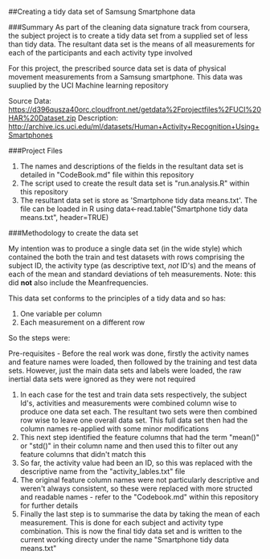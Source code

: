 ##Creating a tidy data set of Samsung Smartphone data

###Summary
As part of the cleaning data signature track from coursera, the subject project is to create a tidy data 
set from a supplied set of less than tidy data. The resultant data set is the means of all measurements for each of the participants and each activity type involved

For this project, the prescribed source data set is data of physical movement measurements from a Samsung smartphone. This data was suuplied by the UCI Machine learning repository

Source Data: https://d396qusza40orc.cloudfront.net/getdata%2Fprojectfiles%2FUCI%20HAR%20Dataset.zip
Description: http://archive.ics.uci.edu/ml/datasets/Human+Activity+Recognition+Using+Smartphones

###Project Files

1. The names and descriptions of the fields in the resultant data set is detailed in "CodeBook.md" file within this repository
2. The script used to create the result data set is "run.analysis.R" within this repository
3. The resultant data set is store as 'Smartphone tidy data means.txt'. The file can be loaded in R using 
         data<-read.table("Smartphone tidy data means.txt", header=TRUE)

###Methodology to create the data set

My intention was to produce a single data set (in the wide style) which contained the both the train and test datasets with rows comprising the subject ID, the activity type (as descriptive text, *not* ID's) and the means of each of the mean and standard deviations of teh measurements. Note: this did **not** also include the Meanfrequencies. 

This data set conforms to the principles of a tidy data and so has:

1. One variable per column
2. Each measurement on a different row

So the steps were:

Pre-requisites - Before the real work was done, firstly the activity names and feature names were loaded, then followed by the training and test data sets. However, just the main data sets and labels were loaded, the raw inertial data sets were ignored as they were not required

1. In each case for the test and train data sets respectively, the subject Id's, activities and measurements were combined column wise to produce one data set each. The resultant two sets were then combined row wise to leave one overall data set. This full data set then had the column names re-applied with some minor modifications
2. This next step identified the feature columns that had the term "mean()" or "std()" in their column name and then used this to filter out any feature columns that didn't match this
3. So far, the activity value had been an ID, so this was replaced with the descriptive name from the "activity_lables.txt" file
4. The original feature column names were not particularly descriptive and weren't always consistent, so these were replaced with more structed and readable names - refer to the "Codebook.md" within this repository for further details
5. Finally the last step is to summarise the data by taking the mean of each measurement. This is done for each subject and activity type combination. This is now the final tidy data set and is written to the current working directy under the name "Smartphone tidy data means.txt"



